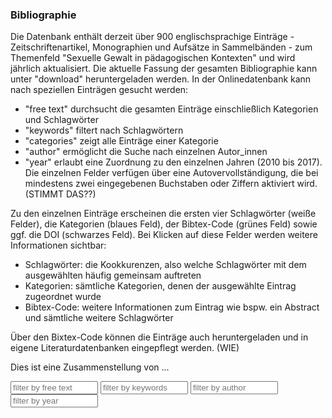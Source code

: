 ### Bibliographie

Die Datenbank enthält derzeit über 900 englischsprachige Einträge - Zeitschriftenartikel, Monographien und Aufsätze in Sammelbänden - zum Themenfeld "Sexuelle Gewalt in pädagogischen Kontexten" und wird jährlich aktualisiert. Die aktuelle Fassung der gesamten Bibliographie kann unter "download" heruntergeladen werden. In der Onlinedatenbank kann nach speziellen Einträgen gesucht werden:

- "free text" durchsucht die gesamten Einträge einschließlich Kategorien und Schlagwörter
- "keywords" filtert nach Schlagwörtern
- "categories" zeigt alle Einträge einer Kategorie
- "author" ermöglicht die Suche nach einzelnen Autor_innen
- "year" erlaubt eine Zuordnung zu den einzelnen Jahren (2010 bis 2017). Die einzelnen Felder verfügen über eine Autovervollständigung, die bei mindestens zwei eingegebenen Buchstaben oder Ziffern aktiviert wird. (STIMMT DAS??)

Zu den einzelnen Einträge erscheinen die ersten vier Schlagwörter (weiße Felder), die Kategorien (blaues Feld), der Bibtex-Code (grünes Feld) sowie ggf. die DOI (schwarzes Feld). Bei Klicken auf diese Felder werden weitere Informationen sichtbar:
- Schlagwörter: die Kookkurenzen, also welche Schlagwörter mit dem ausgewählten häufig gemeinsam auftreten
- Kategorien: sämtliche Kategorien, denen der ausgewählte Eintrag zugeordnet wurde
- Bibtex-Code: weitere Informationen zum Eintrag wie bspw. ein Abstract und sämtliche weitere Schlagwörter

Über den Bixtex-Code können die Einträge auch heruntergeladen und in eigene Literaturdatenbanken eingepflegt werden. (WIE)

<p>Dies ist eine Zusammenstellung von ...</p>

<input type="text" class="form-control textfield" style="width:140px;display:inline" onkeyup="filter('freetext');" id="freetext" placeholder="filter by free text" />
<input type="text" class="form-control textfield" style="width:140px;display:inline" onkeyup="filter('keyword');" id="keyword" placeholder="filter by keywords" />
<input type="text" class="form-control textfield" style="width:140px;display:inline" onkeyup="filter('author');" id="author" placeholder="filter by author" />
<input type="text" class="form-control textfield" style="width:140px;display:inline" onkeyup="filter('year');" id="year" placeholder="filter by year" />

<div id="bibliography"></div>
